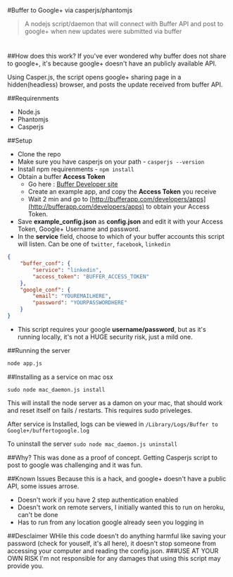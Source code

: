 #Buffer to Google+ via casperjs/phantomjs

>A nodejs script/daemon that will connect with Buffer API and post to google+ when new updates were submitted via buffer
#



##How does this work?
If you've ever wondered why buffer does not share to google+, it's because google+ doesn't have an publicly available API.

Using Casper.js, the script opens google+ sharing page in a hidden(headless) browser, and posts the update received from buffer API.


##Requirenments

- Node.js
- Phantomjs
- Casperjs

##Setup
- Clone the repo
- Make sure you have casperjs on your path - ``casperjs --version``
- Install npm requirenments - ``npm install``
- Obtain a buffer __Access Token__
    - Go here : [Buffer Developer site](https://bufferapp.com/developers/apps/create)
    - Create an example app, and copy the __Access Token__ you receive 
    - Wait 2 min and go to [http://bufferapp.com/developers/apps](http://bufferapp.com/developers/apps) to obtain your Access Token.
- Save __example_config.json__ as __config.json__ and edit it with your Access Token, Google+ Username and password.
- In the __service__ field, choose to which of your buffer accounts this script will listen. Can be one of `twitter`, `facebook`, `linkedin`


```json
{
    "buffer_conf": {
        "service": "linkedin",
        "access_token": "BUFFER_ACCESS_TOKEN"
    },
    "google_conf": {
        "email": "YOUREMAILHERE",
        "password": "YOURPASSWORDHERE"
    }
}
```

 - This script requires your google __username/password__, but as it's running locally, it's not a HUGE security risk, just a mild one. 

##Running the server
```bash
node app.js
```

##Installing as a service on mac osx
```
sudo node mac_daemon.js install
```
This will install the node server as a damon on your mac, that should work and reset itself on fails / restarts. 
This requires sudo priveleges.

After service is Installed, logs can be viewed in ``/Library/Logs/Buffer to Google+/buffertogoogle.log``

To uninstall the server ``sudo node mac_daemon.js uninstall``

##Why?
This was done as a proof of concept. Getting Casperjs script to post to google was challenging and it was fun. 

##Known Issues
Because this is a hack, and google+ doesn't have a public API, some issues arrose.

- Doesn't work if you have 2 step authentication enabled
- Doesn't work on remote servers, I initially wanted this to run on heroku, can't be done
- Has to run from any location google already seen you logging in

##Desclaimer
WHile this code doesn't do anything harmful like saving your password (check for youself, it's all here), it doesn't stop someone from accessing your computer and reading the config.json.
###USE AT YOUR OWN RISK
I'm not responsible for any damages that using this script may provide you.





